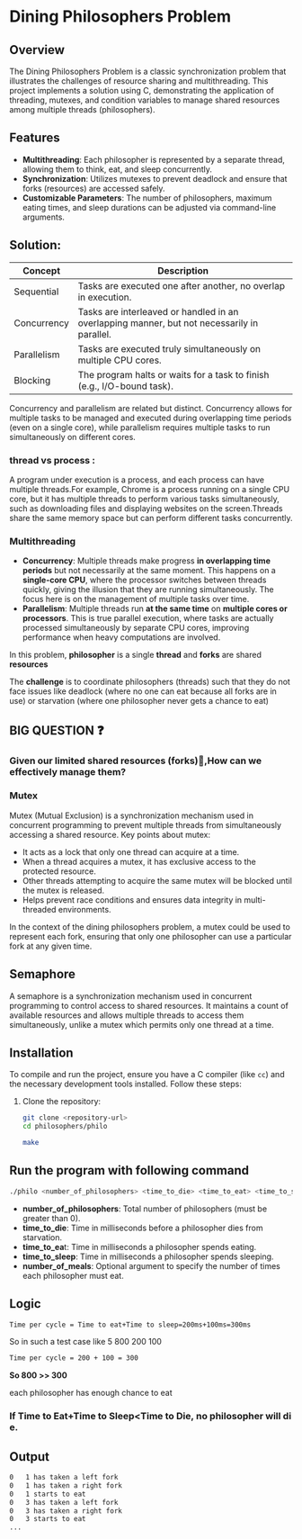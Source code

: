 # Dining Philosophers Problem

## Overview
The Dining Philosophers Problem is a classic synchronization problem that illustrates the challenges of resource sharing and multithreading. This project implements a solution using C, demonstrating the application of threading, mutexes, and condition variables to manage shared resources among multiple threads (philosophers).

## Features
- **Multithreading**: Each philosopher is represented by a separate thread, allowing them to think, eat, and sleep concurrently.
- **Synchronization**: Utilizes mutexes to prevent deadlock and ensure that forks (resources) are accessed safely.
- **Customizable Parameters**: The number of philosophers, maximum eating times, and sleep durations can be adjusted via command-line arguments.
## Solution:
| Concept     | Description                 
|-------------|------------------------------------
| Sequential  | Tasks are executed one after another, no overlap in execution.         
| Concurrency | Tasks are interleaved or handled in an overlapping manner, but not necessarily in parallel.         
| Parallelism | Tasks are executed truly simultaneously on multiple CPU cores.        
| Blocking    | The program halts or waits for a task to finish (e.g., I/O-bound task).          
      
Concurrency and parallelism are related but distinct. Concurrency allows for multiple tasks to be managed and executed during overlapping time periods (even on a single core), while parallelism requires multiple tasks to run simultaneously on different cores.
### thread vs process :

A program under execution is a process, and each process can have multiple threads.For example, Chrome is a process running on a single CPU core, but it has multiple threads to perform various tasks simultaneously, such as downloading files and displaying websites on the screen.Threads share the same memory space but can perform different tasks concurrently.

### **Multithreading**

- **Concurrency**: Multiple threads make progress **in overlapping time periods** but not necessarily at the same moment. This happens on a **single-core CPU**, where the processor switches between threads quickly, giving the illusion that they are running simultaneously. The focus here is on the management of multiple tasks over time.
- **Parallelism**: Multiple threads run **at the same time** on **multiple cores or processors**. This is true parallel execution, where tasks are actually processed simultaneously by separate CPU cores, improving performance when heavy computations are involved.

In this problem, **philosopher** is a single **thread** and **forks** are shared **resources**

The **challenge** is to coordinate philosophers (threads) such that they do not face issues like deadlock (where no one can eat because all forks are in use) or starvation (where one philosopher never gets a chance to eat)

## BIG QUESTION ❓

### **Given our limited shared resources (forks)🍴,How can we effectively manage them?**

### **Mutex**

Mutex (Mutual Exclusion) is a synchronization mechanism used in concurrent programming to prevent multiple threads from simultaneously accessing a shared resource. Key points about mutex:

- It acts as a lock that only one thread can acquire at a time.
- When a thread acquires a mutex, it has exclusive access to the protected resource.
- Other threads attempting to acquire the same mutex will be blocked until the mutex is released.
- Helps prevent race conditions and ensures data integrity in multi-threaded environments.

In the context of the dining philosophers problem, a mutex could be used to represent each fork, ensuring that only one philosopher can use a particular fork at any given time.

## Semaphore

A semaphore is a synchronization mechanism used in concurrent programming to control access to shared resources. It maintains a count of available resources and allows multiple threads to access them simultaneously, unlike a mutex which permits only one thread at a time.
 

## Installation
To compile and run the project, ensure you have a C compiler (like `cc`) and the necessary development tools installed. Follow these steps:

1. Clone the repository:
   ```bash
   git clone <repository-url>
   cd philosophers/philo
   ```

   ```bash
   make
   ```
## Run the program with following command
   ```bash
   ./philo <number_of_philosophers> <time_to_die> <time_to_eat> <time_to_sleep> <number_of_meals>
   ```

- **number_of_philosophers**: Total number of philosophers (must be greater than 0).
- **time_to_die**: Time in milliseconds before a philosopher dies from starvation.
- **time_to_ea**t: Time in milliseconds a philosopher spends eating.
- **time_to_sleep**: Time in milliseconds a philosopher spends sleeping.
- **number_of_meals**: Optional argument to specify the number of times each philosopher must eat.
## Logic
```bash
Time per cycle = Time to eat+Time to sleep=200ms+100ms=300ms
```
So in such a test case like 5 800 200 100
```bash
Time per cycle = 200 + 100 = 300
```
**So 800 >> 300**

each philosopher has enough chance to eat

 ### If Time to Eat+Time to Sleep<Time to Die, no philosopher will die.
 ## Output
 ```bash
0   1 has taken a left fork
0   1 has taken a right fork
0   1 starts to eat
0   3 has taken a left fork
0   3 has taken a right fork
0   3 starts to eat
...
```
